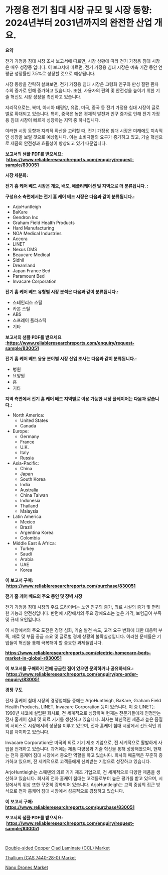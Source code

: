 <p><h1>가정용 전기 침대 시장 규모 및 시장 동향: 2024년부터 2031년까지의 완전한 산업 개요.</h1></p><p><strong>요약</strong></p>
<p><p>전기 가정용 침대 시장 조사 보고서에 따르면, 시장 상황에 따라 전기 가정용 침대 시장은 매우 성장중 입니다. 이 보고서에 따르면, 전기 가정용 침대 시장은 예측 기간 동안 연평균 성장률인 7.5%로 성장할 것으로 예상됩니다.</p><p>시장 동향을 간략히 살펴보면, 전기 가정용 침대 시장은 고령화 인구와 만성 질환 환자 수의 증가로 인해 증가하고 있습니다. 또한, 사용자의 편의 및 안전성을 높이기 위한 기술 혁신도 시장 성장을 촉진하고 있습니다.</p><p>지리적으로는, 북미, 아시아 태평양, 유럽, 미국, 중국 등 전기 가정용 침대 시장이 글로벌로 확대되고 있습니다. 특히, 중국은 높은 경제적 발전과 인구 증가로 인해 전기 가정용 침대 시장이 빠르게 성장하는 지역 중 하나입니다.</p><p>이러한 시장 동향과 지리적 확산을 고려할 때, 전기 가정용 침대 시장은 미래에도 지속적인 성장을 보일 것으로 예상됩니다. 이는 소비자들의 요구가 증가하고 있고, 기술 혁신으로 제품의 안전성과 효율성이 향상되고 있기 때문입니다.</p></p>
<p><strong>보고서의 샘플 PDF를 받으세요: &nbsp;<a href="https://www.reliableresearchreports.com/enquiry/request-sample/830051">https://www.reliableresearchreports.com/enquiry/request-sample/830051</a></strong></p>
<p><strong>시장 세분화:</strong></p>
<p><strong> 전기 홈 케어 베드 시장은 개요, 배포, 애플리케이션 및 지역으로 더 분류됩니다. :</strong></p>
<p><strong>구성요소 측면에서는 전기 홈 케어 베드 시장은 다음과 같이 분류됩니다.:</strong></p>
<p><ul><li>ArjoHuntleigh</li><li>BaKare</li><li>Gendron Inc</li><li>Graham Field Health Products</li><li>Hard Manufacturing</li><li>NOA Medical Industries</li><li>Accora</li><li>LINET</li><li>Nexus DMS</li><li>Beaucare Medical</li><li>Sidhil</li><li>Dreamland</li><li>Japan France Bed</li><li>Paramount Bed</li><li>Invacare Corporation</li></ul></p>
<p><strong> 전기 홈 케어 베드 유형별 시장 분석은 다음과 같이 분류됩니다.:</strong></p>
<p><ul><li>스테인리스 스틸</li><li>카본 스틸</li><li>ABS</li><li>스프레이 플라스틱</li><li>기타</li></ul></p>
<p><strong>보고서의 샘플 PDF를 받으세요 :<a href="https://www.reliableresearchreports.com/enquiry/request-sample/830051">https://www.reliableresearchreports.com/enquiry/request-sample/830051</a></strong></p>
<p><strong> 전기 홈 케어 베드 응용 분야별 시장 산업 조사는 다음과 같이 분류됩니다.:</strong></p>
<p><ul><li>병원</li><li>요양원</li><li>홈</li><li>기타</li></ul></p>
<p><strong>지역 측면에서 전기 홈 케어 베드 지역별로 이용 가능한 시장 플레이어는 다음과 같습니다.:</strong></p>
<p><ul>
    <li>
        North America:
        <ul>
            <li>United States</li>
            <li>Canada</li>
        </ul>
    </li>
    <li>
        Europe:
        <ul>
            <li>Germany</li>
            <li>France</li>
            <li>U.K.</li>
            <li>Italy</li>
            <li>Russia</li>
        </ul>
    </li>
    <li>
        Asia-Pacific:
        <ul>
            <li>China</li>
            <li>Japan</li>
            <li>South Korea</li>
            <li>India</li>
            <li>Australia</li>
            <li>China Taiwan</li>
            <li>Indonesia</li>
            <li>Thailand</li>
            <li>Malaysia</li>
        </ul>
    </li>
    <li>
        Latin America:
        <ul>
            <li>Mexico</li>
            <li>Brazil</li>
            <li>Argentina Korea</li>
            <li>Colombia</li>
        </ul>
    </li>
    <li>
        Middle East & Africa:
        <ul>
            <li>Turkey</li>
            <li>Saudi</li>
            <li>Arabia</li>
            <li>UAE</li>
            <li>Korea</li>
        </ul>
    </li>
    </ul></p>
<p><strong>이 보고서 구매: &nbsp;<a href="https://www.reliableresearchreports.com/purchase/830051">https://www.reliableresearchreports.com/purchase/830051</a></strong></p>
<p><strong>전기 홈 케어 베드의 주요 동인 및 장벽 시장</strong></p>
<p><p>전기 가정용 침대 시장의 주요 드라이버는 노인 인구의 증가, 의료 시설의 증가 및 편리한 기능과 안전성입니다. 반면에 시장에서의 주요 장애요소는 높은 가격, 보험급여 부족 및 규제 요인입니다.</p><p>이 시장에서의 주요 도전은 경쟁 심화, 기술 발전 속도, 고객 요구 변화에 대한 대응력 부족, 재료 및 부품 공급 소요 및 글로벌 경제 상황의 불확실성입니다. 이러한 문제들은 기업들이 혁신을 통해 극복해야 할 중요한 과제들입니다.</p></p>
<p><strong><a href="https://www.reliableresearchreports.com/electric-homecare-beds-market-in-global-r830051">https://www.reliableresearchreports.com/electric-homecare-beds-market-in-global-r830051</a></strong></p>
<p><strong>이 보고서를 구매하기 전에 궁금한 점이 있으면 문의하거나 공유하세요.: &nbsp;<a href="https://www.reliableresearchreports.com/enquiry/pre-order-enquiry/830051">https://www.reliableresearchreports.com/enquiry/pre-order-enquiry/830051</a></strong></p>
<p><strong>경쟁 구도</strong></p>
<p><p>전자 홈케어 침대 시장의 경쟁업체들 중에는 ArjoHuntleigh, BaKare, Graham Field Health Products, LINET, Invacare Corporation 등이 있습니다. 이 중 LINET는 1990년 체코에 설립된 회사로, 전 세계적으로 성장하며 현재는 전문가들에게 인정받는 전자 홈케어 침대 및 의료 기기를 생산하고 있습니다. 회사는 혁신적인 제품과 높은 품질의 서비스로 시장에서의 성장을 이루고 있으며, 전자 홈케어 침대 시장에서 선도적인 위치를 차지하고 있습니다.</p><p>Invacare Corporation은 미국의 의료 기기 제조 기업으로, 전 세계적으로 활발하게 사업을 전개하고 있습니다. 과거에는 제품 다양성과 기술 혁신을 통해 성장해왔으며, 현재는 전자 홈케어 침대 시장에서 중요한 역할을 하고 있습니다. 회사의 매출액은 꾸준히 증가하고 있으며, 전 세계적으로 고객들에게 신뢰받는 기업으로 성장하고 있습니다.</p><p>ArjoHuntleigh는 스웨덴의 의료 기기 제조 기업으로, 전 세계적으로 다양한 제품을 생산하고 있습니다. 회사의 전자 홈케어 침대는 고객들로부터 높은 평가를 받고 있으며, 시장에서의 위상 또한 꾸준히 강화되어 있습니다. ArjoHuntleigh는 고객 중심의 접근 방식으로 전자 홈케어 침대 시장에서 성공적으로 경쟁하고 있습니다.</p></p>
<p><strong>이 보고서 구매: &nbsp; <a href="https://www.reliableresearchreports.com/purchase/830051">https://www.reliableresearchreports.com/purchase/830051</a></strong></p>
<p><strong>보고서의 샘플 PDF를 받으세요: &nbsp;<a href="https://www.reliableresearchreports.com/enquiry/request-sample/830051">https://www.reliableresearchreports.com/enquiry/request-sample/830051</a></strong><strong></strong></p>
<p>&nbsp;</p>
<p><p><a href="https://www.linkedin.com/pulse/double-sided-copper-clad-laminate-ccl-market-size-global-industry-hgnyf?trackingId=OsNVFKib3NIYCkhkTb7mSw%3D%3D">Double-sided Copper Clad Laminate (CCL) Market</a></p><p><a href="https://www.linkedin.com/pulse/thallium-cas-7440-28-0-market-size-evaluating-its-trends-growth-iz0hf?trackingId=Pafi6D1BNw5Kwr6%2BMyNxvQ%3D%3D">Thallium (CAS 7440-28-0) Market</a></p><p><a href="https://www.linkedin.com/pulse/nano-drones-market-size-evaluating-its-trends-growth-projections-rexyf?trackingId=qQjeiMane%2FZ0zU%2FHqvmFQg%3D%3D">Nano Drones Market</a></p></p>